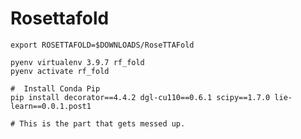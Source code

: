 # Rosettafold


    export ROSETTAFOLD=$DOWNLOADS/RoseTTAFold
    
    pyenv virtualenv 3.9.7 rf_fold
    pyenv activate rf_fold
    
    #  Install Conda Pip
    pip install decorator==4.4.2 dgl-cu110==0.6.1 scipy==1.7.0 lie-learn==0.0.1.post1
    
    # This is the part that gets messed up.
    
